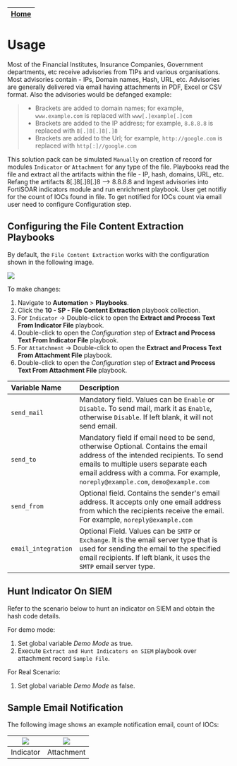 | [Home](https://github.com/fortinet-fortisoar/solution-pack-file-content-extraction/blob/release/1.2.0/README.md) |
|--------------------------------------------|

# Usage

Most of the Financial Institutes, Insurance Companies, Government departments, etc receive advisories from TIPs and various organisations.  Most advisories contain - IPs, Domain names, Hash, URL, etc. Advisories are generally delivered via email having attachments in PDF, Excel or CSV format. Also the advisories would be defanged example:

>* Brackets are added to domain names; for example, `www.example.com` is replaced with `www[.]example[.]com`
>* Brackets are added to the IP address; for example, `8.8.8.8` is replaced with `8[.]8[.]8[.]8`
>* Brackets are added to the Url; for example, `http://google.com` is replaced with `http[:]//google.com`

This solution pack can be simulated `Manually` on creation of record for modules `Indicator` or `Attachment` for any type of the file. Playbooks read the file and extract all the artifacts within the file - IP, hash, domains, URL, etc. Refang the artifacts 8[.]8[.]8[.]8 --> 8.8.8.8 and Ingest advisories into FortiSOAR indicators module and run enrichment playbook. User get notifiy for the count of IOCs found in file. To get notified for IOCs count via email user need to configure Configuration step.

## Configuring the File Content Extraction Playbooks

By default, the `File Content Extraction` works with the configuration shown in the following image.

![](./res/Config.png)

To make changes:
1. Navigate to **Automation** > **Playbooks**.
2. Click the **10 - SP - File Content Extraction** playbook collection.
3. For `Indicator` -> Double-click to open the **Extract and Process Text From Indicator File** playbook.
4. Double-click to open the *Configuration* step of **Extract and Process Text From Indicator File** playbook.
5. For `Attatchment` -> Double-click to open the **Extract and Process Text From Attachment File** playbook.
6. Double-click to open the *Configuration* step of **Extract and Process Text From Attachment File** playbook.


| Variable Name         | Description                                                                                                                                                                              |
|:-------------------|:-----------------------------------------------------------------------------------------------------------------------------------------------------------------------------------------|
| `send_mail` | Mandatory field. Values can be `Enable` or `Disable`. To send mail, mark it as `Enable`, otherwise `Disable`. If left blank, it will not send email.|
| `send_to` | Mandatory field if email need to be send, otherwise Optional. Contains the email address of the intended recipients. To send emails to multiple users separate each email address with a comma. For example, `noreply@example.com`, `demo@example.com` |
| `send_from` | Optional field. Contains the sender's email address. It accepts only one email address from which the recipients receive the email. For example, `noreply@example.com` |
| `email_integration` | Optional Field. Values can be `SMTP` or `Exchange`. It is the email server type that is used for sending the email to the specified email recipients. If left blank, it uses the `SMTP` email server type. |

## Hunt Indicator On SIEM

Refer to the scenario below to hunt an indicator on SIEM and obtain the hash code details.

For demo mode:
1. Set global variable *Demo Mode* as true.
2. Execute `Extract and Hunt Indicators on SIEM` playbook over attachment record `Sample File`.

For Real Scenario:
1. Set global variable *Demo Mode* as false.

## Sample Email Notification
The following image shows an example notification email, count of IOCs:

|  ![](./res/Indicator.png)   |  ![](./res/Attachment.png)   |
|:------------------------------------------:|:------------------------------------------:|
| Indicator | Attachment |